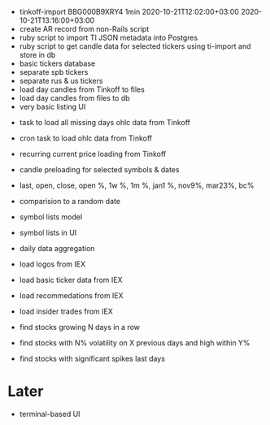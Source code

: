 + tinkoff-import BBG000B9XRY4 1min 2020-10-21T12:02:00+03:00 2020-10-21T13:16:00+03:00
+ create AR record from non-Rails script
+ ruby script to import TI JSON metadata into Postgres
+ ruby script to get candle data for selected tickers using ti-import and store in db
+ basic tickers database
+ separate spb tickers
+ separate rus & us tickers
+ load day candles from Tinkoff to files
+ load day candles from files to db
+ very basic listing UI

- task to load all missing days ohlc data from Tinkoff
- cron task to load ohlc data from Tinkoff
- recurring current price loading from Tinkoff
- candle preloading for selected symbols & dates
- last, open, close, open %, 1w %, 1m %, jan1 %, nov9%, mar23%, bc%
- comparision to a random date

- symbol lists model
- symbol lists in UI

- daily data aggregation

- load logos from IEX
- load basic ticker data from IEX

- load recommedations from IEX
- load insider trades from IEX

- find stocks growing N days in a row
- find stocks with N% volatility on X previous days and high within Y%
- find stocks with significant spikes last days


# Later
- terminal-based UI
